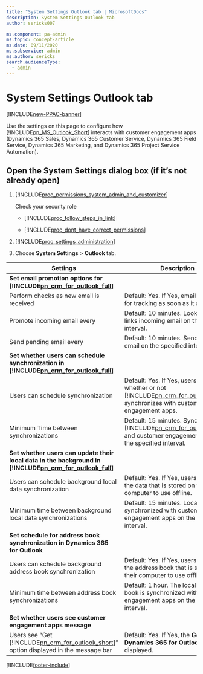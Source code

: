 ```yaml
---
title: "System Settings Outlook tab | MicrosoftDocs"
description: System Settings Outlook tab 
author: sericks007

ms.component: pa-admin
ms.topic: concept-article
ms.date: 09/11/2020
ms.subservice: admin
ms.author: sericks
search.audienceType: 
  - admin
---
```

# System Settings Outlook tab

[!INCLUDE[new-PPAC-banner](~/includes/new-PPAC-banner.md)]

Use the settings on this page to configure how [!INCLUDE[pn_MS_Outlook_Short](../includes/pn-ms-outlook-short.md)] interacts with customer engagement apps (Dynamics 365 Sales, Dynamics 365 Customer Service, Dynamics 365 Field Service, Dynamics 365 Marketing, and Dynamics 365 Project Service Automation).  

## Open the System Settings dialog box (if it’s not already open)  

1. [!INCLUDE[proc_permissions_system_admin_and_customizer](../includes/proc-permissions-system-admin-and-customizer.md)]  

    Check your security role  

   - [!INCLUDE[proc_follow_steps_in_link](../includes/proc-follow-steps-in-link.md)]  

   - [!INCLUDE[proc_dont_have_correct_permissions](../includes/proc-dont-have-correct-permissions.md)]  

2. [!INCLUDE[proc_settings_administration](../includes/proc-settings-administration.md)]  

3. Choose **System Settings** > **Outlook** tab.  

|                                                                      Settings                                                                      |                                                                                                   Description                                                                                                   |
|----------------------------------------------------------------------------------------------------------------------------------------------------|-----------------------------------------------------------------------------------------------------------------------------------------------------------------------------------------------------------------|
|                  **Set email promotion options for [!INCLUDE[pn_crm_for_outlook_full](../includes/pn-crm-for-outlook-full.md)]**                   |                                                                                                                                                                                                                 |
|                                                      Perform checks as new email is received                                                       |                                                                   Default: Yes. If Yes, email is checked for tracking as soon as it arrives.                                                                    |
|                                                            Promote incoming email every                                                            |                                                               Default: 10 minutes. Looks for and links incoming email on the specified interval.                                                                |
|                                                       Send pending email every                                                        |                                         Default: 10 minutes. Sends pending email on the specified interval.                                         |
|         **Set whether users can schedule synchronization in [!INCLUDE[pn_crm_for_outlook_full](../includes/pn-crm-for-outlook-full.md)]**          |                                                                                                                                                                                                                 |
|                                                         Users can schedule synchronization                                                         | Default: Yes. If Yes, users can set whether or not [!INCLUDE[pn_crm_for_outlook_short](../includes/pn-crm-for-outlook-short.md)] synchronizes with customer engagement apps. |
|                                                       Minimum Time between synchronizations                                                        |   Default: 15 minutes. Synchronizes [!INCLUDE[pn_crm_for_outlook_short](../includes/pn-crm-for-outlook-short.md)] and customer engagement apps on the specified interval.    |
| **Set whether users can update their local data in the background in [!INCLUDE[pn_crm_for_outlook_full](../includes/pn-crm-for-outlook-full.md)]** |                                                                                                                                                                                                                 |
|                                              Users can schedule background local data synchronization                                              |                                                        Default: Yes. If Yes, users can update the data that is stored on their computer to use offline.                                                         |
|                                            Minimum time between background local data synchronizations                                             |                                   Default: 15 minutes. Local data is synchronized with customer engagement apps on the specified interval.                                   |
|                                   **Set schedule for address book synchronization in Dynamics 365 for Outlook**                                    |                                                                                                                                                                                                                 |
|                                             Users can schedule background address book synchronization                                             |                                                    Default: Yes. If Yes, users can update the address book that is stored on their computer to use offline.                                                     |
|                                                 Minimum time between address book synchronizations                                                 |                               Default: 1 hour. The local address book is synchronized with customer engagement apps on the specified interval.                               |
|                                              **Set whether users see customer engagement apps message**                                              |                                                                                                                                                                                                                 |
|         Users see “Get [!INCLUDE[pn_crm_for_outlook_short](../includes/pn-crm-for-outlook-short.md)]” option displayed in the message bar          |                                 Default: Yes. If Yes, the **Get Dynamics 365 for Outlook** button is displayed.                                  |



[!INCLUDE[footer-include](../includes/footer-banner.md)]
